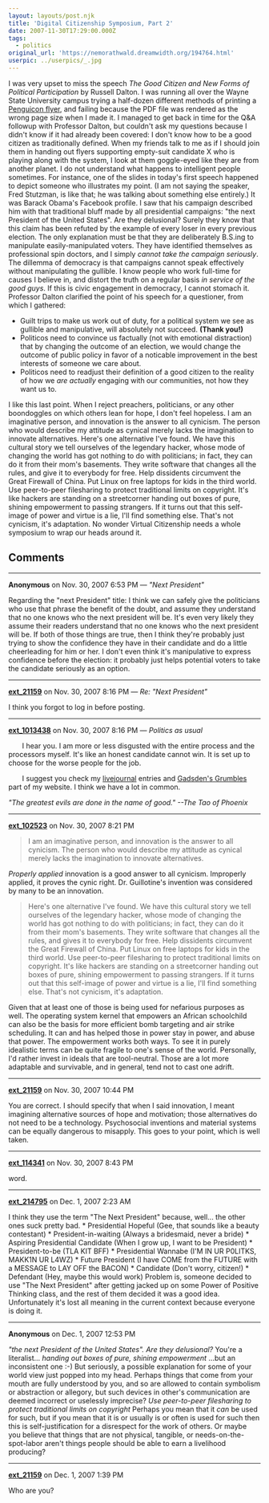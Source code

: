```yaml
---
layout: layouts/post.njk
title: 'Digital Citizenship Symposium, Part 2'
date: 2007-11-30T17:29:00.000Z
tags:
  - politics
original_url: 'https://nemorathwald.dreamwidth.org/194764.html'
userpic: ../userpics/_.jpg
---
```

I was very upset to miss the speech _The Good Citizen and New Forms of Political Participation_ by Russell Dalton. I was running all over the Wayne State University campus trying a half-dozen different methods of printing a [Penguicon flyer](http://drop.io/penguicon6), and failing because the PDF file was rendered as the wrong page size when I made it. I managed to get back in time for the Q&A followup with Professor Dalton, but couldn't ask my questions because I didn't know if it had already been covered: I don't know how to be a good citizen as traditionally defined. When my friends talk to me as if I should join them in handing out flyers supporting empty-suit candidate X who is playing along with the system, I look at them goggle-eyed like they are from another planet. I do not understand what happens to intelligent people sometimes. For instance, one of the slides in today's first speech happened to depict someone who illustrates my point. (I am not saying the speaker, Fred Stutzman, is like that; he was talking about something else entirely.) It was Barack Obama's Facebook profile. I saw that his campaign described him with that traditional bluff made by all presidential campaigns: "the next President of the United States". Are they delusional? Surely they know that this claim has been refuted by the example of every loser in every previous election. The only explanation must be that they are deliberately B.S.ing to manipulate easily-manipulated voters. They have identified themselves as professional spin doctors, and I simply _cannot take the campaign seriously_. The dillemma of democracy is that campaigns cannot speak effectively without manipulating the gullible. I know people who work full-time for causes I believe in, and distort the truth on a regular basis _in service of the good guys_. If this is civic engagement in democracy, I cannot stomach it. Professor Dalton clarified the point of his speech for a questioner, from which I gathered:

*   Guilt trips to make us work out of duty, for a political system we see as gullible and manipulative, will absolutely not succeed. **(Thank you!)**
*   Politicos need to convince us factually (not with emotional distraction) that by changing the outcome of an election, we would change the outcome of public policy in favor of a noticable improvement in the best interests of someone we care about.
*   Politicos need to readjust their definition of a good citizen to the reality of how we _are actually_ engaging with our communities, not how they want us to.

I like this last point. When I reject preachers, politicians, or any other boondoggles on which others lean for hope, I don't feel hopeless. I am an imaginative person, and innovation is the answer to all cynicism. The person who would describe my attitude as cynical merely lacks the imagination to innovate alternatives. Here's one alternative I've found. We have this cultural story we tell ourselves of the legendary hacker, whose mode of changing the world has got nothing to do with politicians; in fact, they can do it from their mom's basements. They write software that changes all the rules, and give it to everybody for free. Help dissidents circumvent the Great Firewall of China. Put Linux on free laptops for kids in the third world. Use peer-to-peer filesharing to protect traditional limits on copyright. It's like hackers are standing on a streetcorner handing out boxes of pure, shining empowerment to passing strangers. If it turns out that this self-image of power and virtue is a lie, I'll find something else. That's not cynicism, it's adaptation. No wonder Virtual Citizenship needs a whole symposium to wrap our heads around it.

## Comments

---

**Anonymous** on Nov. 30, 2007 6:53 PM — *"Next President"*

Regarding the "next President" title: I think we can safely give the politicians who use that phrase the benefit of the doubt, and assume they understand that no one knows who the next president will be. It's even very likely they assume their readers understand that no one knows who the next president will be. If both of those things are true, then I think they're probably just trying to show the confidence they have in their candidate and do a little cheerleading for him or her. I don't even think it's manipulative to express confidence before the election: it probably just helps potential voters to take the candidate seriously as an option.

---

**[ext_21159](https://www.dreamwidth.org/users/ext_21159)** on Nov. 30, 2007 8:16 PM — *Re: "Next President"*

I think you forgot to log in before posting.

---

**[ext_1013438](https://www.dreamwidth.org/users/ext_1013438)** on Nov. 30, 2007 8:16 PM — *Politics as usual*

       I hear you. I am more or less disgusted with the entire process and the processors myself. It's like an honest candidate cannot win. It is set up to choose for the worse people for the job.

       I suggest you check my [livejournal](http://tesral.livejournal.com/) entries and [Gadsden's Grumbles](http://phoenixinn.iwarp.com/Politicks/Gadsden.html) part of my website. I think we have a lot in common.

_"The greatest evils are done in the name of good." --The Tao of Phoenix_

---

**[ext_102523](https://www.dreamwidth.org/users/ext_102523)** on Nov. 30, 2007 8:21 PM

> I am an imaginative person, and innovation is the answer to all cynicism. The person who would describe my attitude as cynical merely lacks the imagination to innovate alternatives.

_Properly applied_ innovation is a good answer to all cynicism. Improperly applied, it proves the cynic right. Dr. Guillotine's invention was considered by many to be an innovation.

> Here's one alternative I've found. We have this cultural story we tell ourselves of the legendary hacker, whose mode of changing the world has got nothing to do with politicians; in fact, they can do it from their mom's basements. They write software that changes all the rules, and gives it to everybody for free. Help dissidents circumvent the Great Firewall of China. Put Linux on free laptops for kids in the third world. Use peer-to-peer filesharing to protect traditional limits on copyright. It's like hackers are standing on a streetcorner handing out boxes of pure, shining empowerment to passing strangers. If it turns out that this self-image of power and virtue is a lie, I'll find something else. That's not cynicism, it's adaptation.

Given that at least one of those is being used for nefarious purposes as well. The operating system kernel that empowers an African schoolchild can also be the basis for more efficient bomb targeting and air strike scheduling. It can and has helped those in power stay in power, and abuse that power. The empowerment works both ways. To see it in purely idealistic terms can be quite fragile to one's sense of the world. Personally, I'd rather invest in ideals that are tool-neutral. Those are a lot more adaptable and survivable, and in general, tend not to cast one adrift.

---

**[ext_21159](https://www.dreamwidth.org/users/ext_21159)** on Nov. 30, 2007 10:44 PM

You are correct. I should specify that when I said innovation, I meant imagining alternative sources of hope and motivation; those alternatives do not need to be a technology. Psychosocial inventions and material systems can be equally dangerous to misapply. This goes to your point, which is well taken.

---

**[ext_114341](https://www.dreamwidth.org/users/ext_114341)** on Nov. 30, 2007 8:43 PM

word.

---

**[ext_214795](https://www.dreamwidth.org/users/ext_214795)** on Dec. 1, 2007 2:23 AM

I think they use the term "The Next President" because, well... the other ones suck pretty bad. \* Presidential Hopeful (Gee, that sounds like a beauty contestant) \* President-in-waiting (Always a bridesmaid, never a bride) \* Aspiring Presidential Candidate (When I grow up, I want to be President) \* President-to-be (TLA KIT BFF) \* Presidential Wannabe (I'M IN UR P0LITKS, MAKK1N UR L4WZ) \* Future President (I have COME from the FUTURE with a MESSAGE to LAY OFF the BACON) \* Candidate (Don't worry, citizen!) \* Defendant (Hey, maybe this would work) Problem is, someone decided to use "The Next President" after getting jacked up on some Power of Positive Thinking class, and the rest of them decided it was a good idea. Unfortunately it's lost all meaning in the current context because everyone is doing it.

---

**Anonymous** on Dec. 1, 2007 12:53 PM

_"the next President of the United States". Are they delusional?_ You're a literalist... _handing out boxes of pure, shining empowerment_ ...but an inconsistent one :-) But seriously, a possible explanation for some of your world view just popped into my head. Perhaps things that come from your mouth are fully understood by you, and so are allowed to contain symbolism or abstraction or allegory, but such devices in other's communication are deemed incorrect or uselessly imprecise? _Use peer-to-peer filesharing to protect traditional limits on copyright_ Perhaps you mean that it _can_ be used for such, but if you mean that it is or usually is or often is used for such then this is self-justification for a disrespect for the work of others. Or maybe you believe that things that are not physical, tangible, or needs-on-the-spot-labor aren't things people should be able to earn a livelihood producing?

---

**[ext_21159](https://www.dreamwidth.org/users/ext_21159)** on Dec. 1, 2007 1:39 PM

Who are you?
